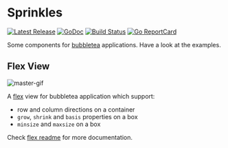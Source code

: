 # Sprinkles

[![Latest Release](https://img.shields.io/github/v/release/shashanktomar/sprinkles.svg)](https://github.com/shashanktomar/sprinkles/releases)
[![GoDoc](https://godoc.org/github.com/golang/gddo?status.svg)](https://pkg.go.dev/github.com/shashanktomar/sprinkles)
[![Build Status](https://github.com/shashanktomar/sprinkles/actions/workflows/build.yml/badge.svg)](https://github.com/shashanktomar/sprinkles/actions)
[![Go ReportCard](https://goreportcard.com/badge/shashanktomar/sprinkles)](https://goreportcard.com/report/shashanktomar/sprinkles)

Some components for [bubbletea](https://github.com/charmbracelet/bubbletea)
applications. Have a look at the examples.

## Flex View

![master-gif](https://user-images.githubusercontent.com/2309241/193480567-ec905b89-7c87-4a55-b6bb-cca2ad1c8969.gif)

A [flex](https://css-tricks.com/snippets/css/a-guide-to-flexbox/) view for
bubbletea application which support:

- row and column directions on a container
- `grow`, `shrink` and `basis` properties on a box
- `minsize` and `maxsize` on a box

Check [flex readme](./flex/README.md) for more documentation.
